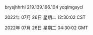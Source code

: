 brysjhhrhl 219.139.196.104 yqqlmgsycl

2022年 07月 26日 星期二 12:30:02 CST

2022年 07月 26日 星期二 04:30:02 GMT

